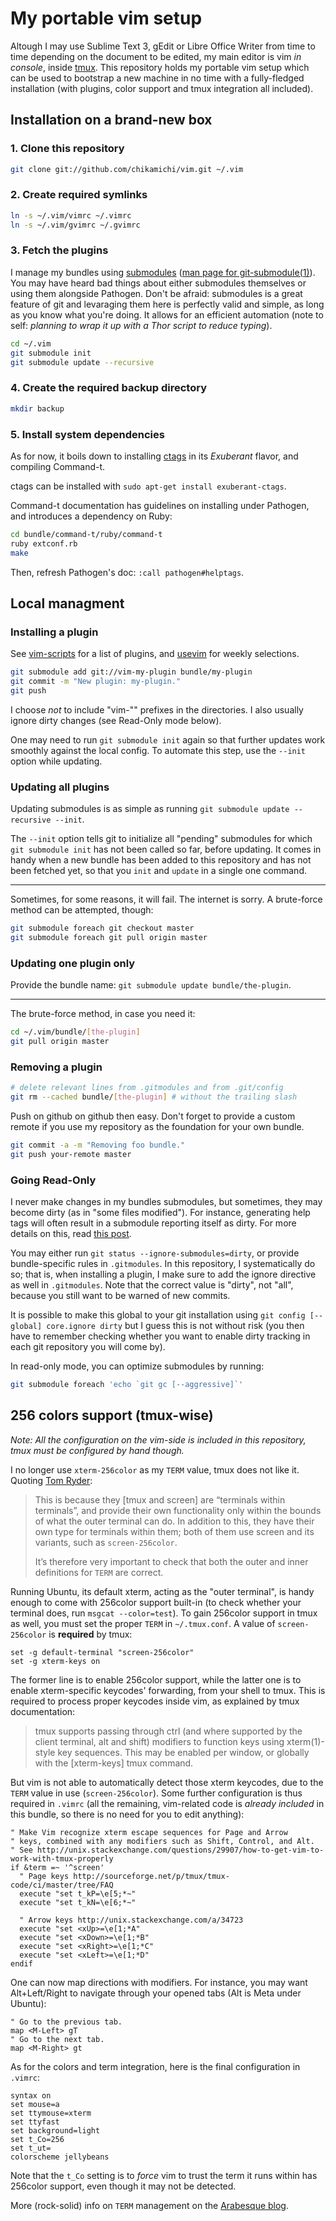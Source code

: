 My portable vim setup
=====================

Altough I may use Sublime Text 3, gEdit or Libre Office Writer from time to time depending on the document to be edited, my main editor is vim *in console*, inside [tmux](http://tmux.sourceforge.net/). This repository holds my portable vim setup which can be used to bootstrap a new machine in no time with a fully-fledged installation (with plugins, color support and tmux integration all included).

Installation on a brand-new box
-------------------------------

### 1. Clone this repository

``` bash
git clone git://github.com/chikamichi/vim.git ~/.vim
```

### 2. Create required symlinks

``` bash
ln -s ~/.vim/vimrc ~/.vimrc
ln -s ~/.vim/gvimrc ~/.gvimrc
```

### 3. Fetch the plugins

I manage my bundles using [submodules](http://git-scm.com/book/en/Git-Tools-Submodules) ([man page for git-submodule(1)](https://www.kernel.org/pub/software/scm/git/docs/git-submodule.html)). You may have heard bad things about either submodules themselves or using them alongside Pathogen. Don't be afraid: submodules is a great feature of git and levaraging them here is perfectly valid and simple, as long as you know what you're doing. It allows for an efficient automation (note to self: *planning to wrap it up with a Thor script to reduce typing*).

``` bash
cd ~/.vim
git submodule init
git submodule update --recursive
```

### 4. Create the required backup directory

``` bash
mkdir backup
```

### 5. Install system dependencies

As for now, it boils down to installing [ctags](http://ctags.sourceforge.net/) in its *Exuberant* flavor, and compiling Command-t.

ctags can be installed with `sudo apt-get install exuberant-ctags`.

Command-t documentation has guidelines on installing under Pathogen, and introduces a dependency on Ruby:

``` bash
cd bundle/command-t/ruby/command-t
ruby extconf.rb
make
```

Then, refresh Pathogen's doc: `:call pathogen#helptags`.

Local managment
---------------

### Installing a plugin

See [vim-scripts](https://github.com/vim-scripts/) for a list of plugins, and [usevim](http://usevim.com/) for weekly selections.

``` bash
git submodule add git://vim-my-plugin bundle/my-plugin
git commit -m "New plugin: my-plugin."
git push
```

I choose *not* to include "vim-"" prefixes in the directories. I also usually ignore dirty changes (see Read-Only mode below).

One may need to run `git submodule init` again so that further updates work smoothly against the local config. To automate this step, use the `--init` option while updating.

### Updating all plugins

Updating submodules is as simple as running `git submodule update --recursive --init`.

The `--init` option tells git to initialize all "pending" submodules for which `git submodule init` has not been called so far, before updating. It comes in handy when a new bundle has been added to this repository and has not been fetched yet, so that you `init` and `update` in a single one command.

---

Sometimes, for some reasons, it will fail. The internet is sorry. A brute-force method can be attempted, though:

``` bash
git submodule foreach git checkout master
git submodule foreach git pull origin master
```

### Updating one plugin only

Provide the bundle name: `git submodule update bundle/the-plugin`.

---

The brute-force method, in case you need it:

``` bash
cd ~/.vim/bundle/[the-plugin]
git pull origin master
```

### Removing a plugin

``` bash
# delete relevant lines from .gitmodules and from .git/config
git rm --cached bundle/[the-plugin] # without the trailing slash
```

Push on github on github then easy. Don't forget to provide a custom remote if you use my repository as the foundation for your own bundle.

``` bash
git commit -a -m "Removing foo bundle."
git push your-remote master
```

### Going Read-Only

I never make changes in my bundles submodules, but sometimes, they may become dirty (as in "some files modified"). For instance, generating help tags will often result in a submodule reporting itself as dirty. For more details on this, read [this post](http://www.nils-haldenwang.de/frameworks-and-tools/git/how-to-ignore-changes-in-git-submodules).

You may either run `git status --ignore-submodules=dirty`, or provide bundle-specific rules in `.gitmodules`. In this repository, I systematically do so; that is, when installing a plugin, I make sure to add the ignore directive as well in `.gitmodules`. Note that the correct value is "dirty", not "all", because you still want to be warned of new commits.

It is possible to make this global to your git installation using `git config [--global] core.ignore dirty` but I guess this is not without risk (you then have to remember checking whether you want to enable dirty tracking in each git repository you will come by).

In read-only mode, you can optimize submodules by running: 

``` bash
git submodule foreach 'echo `git gc [--aggressive]`'
```

256 colors support (tmux-wise)
------------------------------

*Note: All the configuration on the vim-side is included in this repository, tmux must be configured by hand though.*

I no longer use `xterm-256color` as my `TERM` value, tmux does not like it. Quoting [Tom Ryder](http://blog.sanctum.geek.nz/term-strings/):

> This is because they [tmux and screen] are “terminals within terminals”, and provide their own functionality only within the bounds of what the outer terminal can do. In addition to this, they have their own type for terminals within them; both of them use screen and its variants, such as `screen-256color`.
> 
> It’s therefore very important to check that both the outer and inner definitions for `TERM` are correct.

Running Ubuntu, its default xterm, acting as the "outer terminal", is handy enough to come with 256color support built-in (to check whether your terminal does, run `msgcat --color=test`). To gain 256color support in tmux as well, you must set the proper `TERM` in `~/.tmux.conf`. A value of `screen-256color` is **required** by tmux:

``` tmux
set -g default-terminal "screen-256color"
set -g xterm-keys on
```

The former line is to enable 256color support, while the latter one is to enable xterm-specific keycodes' forwarding, from your shell to tmux. This is required to process proper keycodes inside vim, as explained by tmux documentation:

> tmux supports passing through ctrl (and where supported by the client terminal, alt and shift) modifiers to function keys using xterm(1)-style key sequences. This may be enabled per window, or globally with the [xterm-keys] tmux command.

But vim is not able to automatically detect those xterm keycodes, due to the `TERM` value in use (`screen-256color`). Some further configuration is thus required in `.vimrc` (all the remaining, vim-related code is *already included* in this bundle, so there is no need for you to edit anything):

``` viml
" Make Vim recognize xterm escape sequences for Page and Arrow
" keys, combined with any modifiers such as Shift, Control, and Alt.
" See http://unix.stackexchange.com/questions/29907/how-to-get-vim-to-work-with-tmux-properly
if &term =~ '^screen'
  " Page keys http://sourceforge.net/p/tmux/tmux-code/ci/master/tree/FAQ
  execute "set t_kP=\e[5;*~"
  execute "set t_kN=\e[6;*~"

  " Arrow keys http://unix.stackexchange.com/a/34723
  execute "set <xUp>=\e[1;*A"
  execute "set <xDown>=\e[1;*B"
  execute "set <xRight>=\e[1;*C"
  execute "set <xLeft>=\e[1;*D"
endif
```

One can now map directions with modifiers. For instance, you may want Alt+Left/Right to navigate through your opened tabs (Alt is Meta under Ubuntu):

``` viml
" Go to the previous tab.
map <M-Left> gT
" Go to the next tab.
map <M-Right> gt
```

As for the colors and term integration, here is the final configuration in `.vimrc`:

``` viml
syntax on
set mouse=a
set ttymouse=xterm
set ttyfast
set background=light
set t_Co=256
set t_ut=
colorscheme jellybeans
```

Note that the `t_Co` setting is to *force* vim to trust the term it runs within has 256color support, even though it may not be detected.

More (rock-solid) info on `TERM` management on the [Arabesque blog](http://blog.sanctum.geek.nz/term-strings/).

